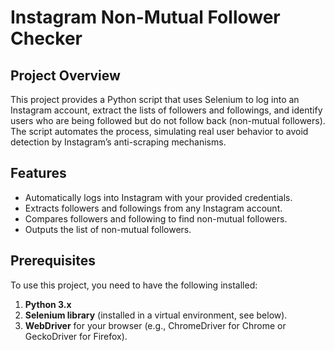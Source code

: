 # Instagram Non-Mutual Follower Checker

## Project Overview
This project provides a Python script that uses Selenium to log into an Instagram account, extract the lists of followers and followings, and identify users who are being followed but do not follow back (non-mutual followers). The script automates the process, simulating real user behavior to avoid detection by Instagram’s anti-scraping mechanisms.

## Features
- Automatically logs into Instagram with your provided credentials.
- Extracts followers and followings from any Instagram account.
- Compares followers and following to find non-mutual followers.
- Outputs the list of non-mutual followers.

## Prerequisites
To use this project, you need to have the following installed:
1. **Python 3.x**
2. **Selenium library** (installed in a virtual environment, see below).
3. **WebDriver** for your browser (e.g., ChromeDriver for Chrome or GeckoDriver for Firefox).